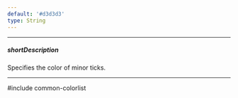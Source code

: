 ```yaml
---
default: '#d3d3d3'
type: String
---
```

---
##### shortDescription
Specifies the color of minor ticks.

---
#include common-colorlist